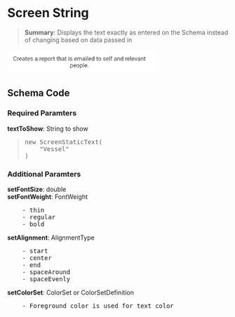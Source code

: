# Screen String

<blockquote>
<Strong>Summary</Strong>: Displays the text exactly as entered on the Schema instead of changing based on data passed in
</blockquote>

<img src="./images/component_examples/string_example.png" alt="Icon Example">

## Schema Code

### Required Paramters
<strong>textToShow</strong>: String to show

<blockquote>
<pre>
new ScreenStaticText(
    "Vessel"
)
</pre>
</blockquote>

### Additional Paramters
<strong>setFontSize</strong>: double<br>
<strong>setFontWeight</strong>: FontWeight<br>
<pre>
    - thin
    - regular
    - bold
</pre>
<strong>setAlignment</strong>: AlignmentType<br>
<pre>
    - start
    - center
    - end
    - spaceAround
    - spaceEvenly
</pre>

<strong>setColorSet</strong>: ColorSet or ColorSetDefinition<br>
<pre>
    - Foreground color is used for text color
</pre>
